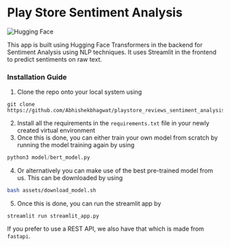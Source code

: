 # Play Store Sentiment Analysis
![Hugging Face](https://raw.githubusercontent.com/huggingface/transformers/master/docs/source/imgs/transformers_logo_name.png)

This app is built using Hugging Face Transformers in the backend for Sentiment Analysis using NLP techniques. It uses Streamlit in the frontend to predict sentiments on raw text.

### Installation Guide

1. Clone the repo onto your local system using
```git
git clone https://github.com/Abhishekbhagwat/playstore_reviews_sentiment_analysis.git
```
2. Install all the requirements in the `requirements.txt` file in your newly created virtual environment
3. Once this is done, you can either train your own model from scratch by running the model training again by using
```python
python3 model/bert_model.py
```
4. Or alternatively you can make use of the best pre-trained model from us. This can be downloaded by using
```bash
bash assets/download_model.sh
```
5. Once this is done, you can run the streamlit app by
```
streamlit run streamlit_app.py
```

If you prefer to use a REST API, we also have that which is made from `fastapi`.
